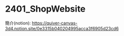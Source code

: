 # 2401_ShopWebsite
簡介(notion): https://quiver-canvas-3d4.notion.site/0e3315b040204995acca3f6905d23cd6
